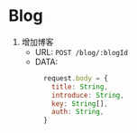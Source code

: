 # Blog
1. 增加博客
    + URL: `POST /blog/:blogId`
    + DATA: 
      ```js
        request.body = {
          title: String,
          introduce: String,
          key: String[],
          auth: String,
        }
      ```